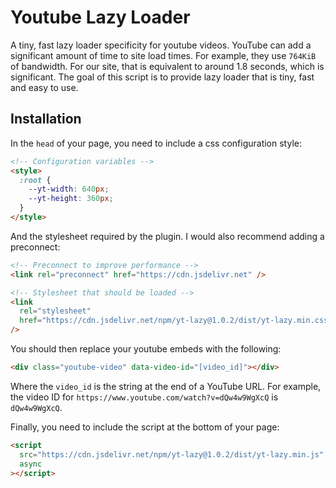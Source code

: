 # Youtube Lazy Loader

A tiny, fast lazy loader specificity for youtube videos. YouTube can add a
significant amount of time to site load times. For example, they use `764KiB` of
bandwidth. For our site, that is equivalent to around 1.8 seconds, which is
significant. The goal of this script is to provide lazy loader that is tiny,
fast and easy to use.

## Installation

In the `head` of your page, you need to include a css configuration style:

```html
<!-- Configuration variables -->
<style>
  :root {
    --yt-width: 640px;
    --yt-height: 360px;
  }
</style>
```

And the stylesheet required by the plugin. I would also recommend adding a preconnect:

```html
<!-- Preconnect to improve performance -->
<link rel="preconnect" href="https://cdn.jsdelivr.net" />

<!-- Stylesheet that should be loaded -->
<link
  rel="stylesheet"
  href="https://cdn.jsdelivr.net/npm/yt-lazy@1.0.2/dist/yt-lazy.min.css"
/>
```

You should then replace your youtube embeds with the following:

```html
<div class="youtube-video" data-video-id="[video_id]"></div>
```

Where the `video_id` is the string at the end of a YouTube URL. For example,
the video ID for `https://www.youtube.com/watch?v=dQw4w9WgXcQ` is
`dQw4w9WgXcQ`.

Finally, you need to include the script at the bottom of your page:

```html
<script
  src="https://cdn.jsdelivr.net/npm/yt-lazy@1.0.2/dist/yt-lazy.min.js"
  async
></script>
```
